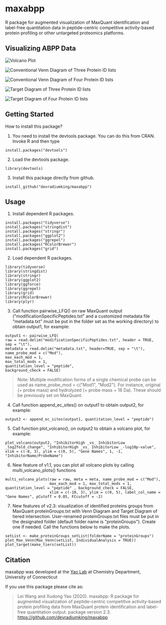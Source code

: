 # maxabpp
R package for augmented visualization of MaxQuant identification and label-free quantitation data in peptide-centric competitive activity-based protein profiling or other untargeted proteomics platforms.

Visualizing ABPP Data
---------------------


![Volcano Plot](examples/VolcanoPlotH2O2IPM.svg)

![Conventional Venn Diagram of Three Protein ID lists](examples/ThreeSetVennDiagram.svg)

![Conventional Venn Diagram of Four Protein ID lists](/examples/FourSetVennDiagram.svg)

![Target Diagram of Three Protein ID lists](examples/ThreeSetTargetDiagram.svg)

![Target Diagram of Four Protein ID lists](examples/FourSetTargetDiagram.svg)



Getting Started
---------------
  
 How to install this package?
 
1. You need to install the devtools package. You can do this from CRAN. Invoke R and then type
 ```{r}
install.packages("devtools")
 ```
2. Load the devtools package.
 ```{r}
library(devtools)
 ```
3. Install this package directly from github.
 ```{r}
install_github("devradiumking/maxabpp")
 ```  
Usage
-----
     
1. Install dependent R packages.
```{r}
install.packages("tidyverse")
install.packages("stringdist")
install.packages("stringr")
install.packages("ggplot2")
install.packages("ggrepel")
install.packages("RColorBrewer")
install.packages("grid")
```  
2. Load dependent R packages.
```{r}
library(tidyverse)
library(stringdist)
library(stringr)
library(ggplot2)
library(ggforce)
library(ggrepel)
library(grid)
library(RColorBrewer)
library(plyr)

```  
3. Call function pairwise_LFQ() on raw MaxQuant output ("modificationSpecificPeptides.txt" and a customized metadata file "metadata.txt" must be put in the folder set as the working directory) to obtain output1, for example:
```{r}
output1 <- pairwise_LFQ(
raw = read.delim("modificationSpecificPeptides.txt", header = TRUE, sep = "\t"), 
metadata = read.delim("metadata.txt", header=TRUE, sep = "\t"), 
name_probe_mod = c("Mod"), 
max_each_mod = 1, 
max_total_mods = 1, 
quantitation_level = "peptide", 
background_check = FALSE)
```
>Note: Multiple modification forms of a single chemical probe can be used as name_probe_mod = c("Mod1", "Mod2"). 
>For instance, original (+ probe mass) and hydrolyzed (+ probe mass + 18 Da). These should be previously set on MaxQuant.

4. Call function append_ec_sites() on output1 to obtain output2, for example:
```{r}
output2 <- append_ec_sites(output1, quantitation_level = "peptide")
```
5. Call function plot_volcano(), on output2 to obtain a volcano plot, for example:
```{r}
plot_volcano(output2, "InhibitorHigh _vs_ InhibitorLow _log2fold_change", "InhibitorHigh _vs_ InhibitorLow _-log10p-value", xlim = c(-8, 3), ylim = c(0, 5), "Gene Names", 1, -1, "InhibitorName/ProbeName")
```
6. New feature of v1.1, you can plot all volcano plots by calling multi_volcano_plots() functions
```{r}
multi_volcano_plots(raw = raw, meta = meta, name_probe_mod = c("Mod"),
                    max_each_mod = 1, max_total_mods = 1, quantitation_level = "peptide" , background_check = FALSE,
                    xlim = c(-10, 3), ylim = c(0, 5), label_col_name = "Gene Names", pCutoff = 0.05, FCcutoff = -2)
```
7. New features of v2.3: visualization of identified proteins groups from MaxQuant proteinGroups.txt with Venn Diagram and Target Diagram of tiered intersection. User-renamed proteinGroups.txt files must be put in the designated folder (default folder name is "proteinGroups"). Create one if needed. Call the functions below to make the plots.
```{r}
setList <- make_proteinGroups_setList(folderName = "proteinGroups")
plot_Max_Venn(Max_Venn(setList, IndividualAnalysis = TRUE))
plot_target(make_tiers(setList))
```
Citation
--------
  
maxabpp was developed at the [Yao Lab](http://web.uconn.edu/yaogroup/index.html) at Chemistry Department, University of Connecticut

If you use this package please cite as:

> Lei Wang and Xudong Yao (2020). maxabpp: R package for augmented visualization of peptide-centric competitive activity-based protein profiling data from MaxQuant protein identification and label-free quantitation output. 
> package version 2.3. https://github.com/devradiumking/maxabpp

